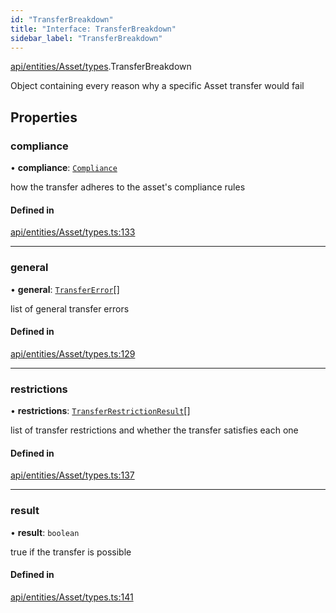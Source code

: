 ```yaml
---
id: "TransferBreakdown"
title: "Interface: TransferBreakdown"
sidebar_label: "TransferBreakdown"
---
```


[api/entities/Asset/types](../../../../../../modules/API/Entities/Asset/Types/Types.md).TransferBreakdown

Object containing every reason why a specific Asset transfer would fail

## Properties

### compliance

• **compliance**: [`Compliance`](../../../Types/Compliance/Compliance.md)

how the transfer adheres to the asset's compliance rules

#### Defined in

[api/entities/Asset/types.ts:133](https://github.com/PolymeshAssociation/polymesh-sdk/blob/978e4ded6/src/api/entities/Asset/types.ts#L133)

___

### general

• **general**: [`TransferError`](../../../../../../enums/API/Entities/Asset/Types/TransferError/TransferError.md)[]

list of general transfer errors

#### Defined in

[api/entities/Asset/types.ts:129](https://github.com/PolymeshAssociation/polymesh-sdk/blob/978e4ded6/src/api/entities/Asset/types.ts#L129)

___

### restrictions

• **restrictions**: [`TransferRestrictionResult`](../TransferRestrictionResult/TransferRestrictionResult.md)[]

list of transfer restrictions and whether the transfer satisfies each one

#### Defined in

[api/entities/Asset/types.ts:137](https://github.com/PolymeshAssociation/polymesh-sdk/blob/978e4ded6/src/api/entities/Asset/types.ts#L137)

___

### result

• **result**: `boolean`

true if the transfer is possible

#### Defined in

[api/entities/Asset/types.ts:141](https://github.com/PolymeshAssociation/polymesh-sdk/blob/978e4ded6/src/api/entities/Asset/types.ts#L141)
